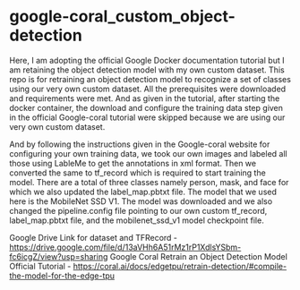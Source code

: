 # google-coral_custom_object-detection
Here, I am adopting the official Google Docker documentation tutorial but I am retaining the object detection model with my own custom dataset. This repo is for retraining an object detection model to recognize a set of classes using our very own custom dataset. All the prerequisites were downloaded and requirements were met. And as given in the tutorial, after starting the docker container, the download and configure the training data step given in the official Google-coral tutorial were skipped because we are using our very own custom dataset.

And by following the instructions given in the Google-coral website for configuring your own training data, we took our own images and labeled all those using LableMe to get the annotations in xml format. Then we converted the same to tf_record which is required to start training the model. There are a total of three classes namely person, mask, and face for which we also updated the label_map.pbtxt file. The model that we used here is the MobileNet SSD V1. The model was downloaded and we also changed the pipeline.config file pointing to our own custom tf_record, label_map.pbtxt file, and the mobilenet_ssd_v1 model checkpoint file.


Google Drive Link for dataset and TFRecord - https://drive.google.com/file/d/13aVHh6A51rMz1rP1XdlsYSbm-fc6icgZ/view?usp=sharing
Google Coral Retrain an Object Detection Model Official Tutorial - https://coral.ai/docs/edgetpu/retrain-detection/#compile-the-model-for-the-edge-tpu
